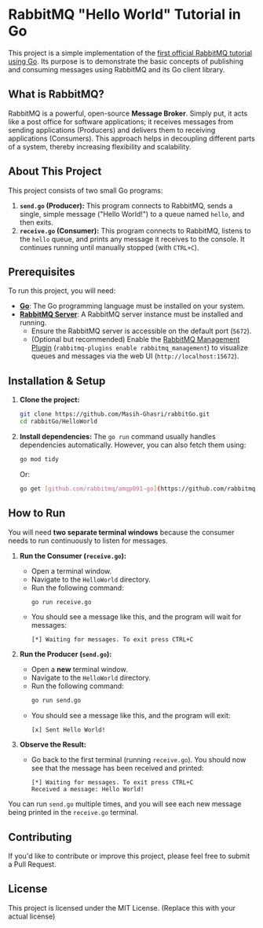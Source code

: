 # RabbitMQ "Hello World" Tutorial in Go

This project is a simple implementation of the [first official RabbitMQ tutorial using Go](https://www.rabbitmq.com/tutorials/tutorial-one-go). Its purpose is to demonstrate the basic concepts of publishing and consuming messages using RabbitMQ and its Go client library.

## What is RabbitMQ?

RabbitMQ is a powerful, open-source **Message Broker**. Simply put, it acts like a post office for software applications; it receives messages from sending applications (Producers) and delivers them to receiving applications (Consumers). This approach helps in decoupling different parts of a system, thereby increasing flexibility and scalability.

## About This Project

This project consists of two small Go programs:

1.  **`send.go` (Producer):** This program connects to RabbitMQ, sends a single, simple message ("Hello World!") to a queue named `hello`, and then exits.
2.  **`receive.go` (Consumer):** This program connects to RabbitMQ, listens to the `hello` queue, and prints any message it receives to the console. It continues running until manually stopped (with `CTRL+C`).

## Prerequisites

To run this project, you will need:

* **[Go](https://golang.org/dl/)**: The Go programming language must be installed on your system.
* **[RabbitMQ Server](https://www.rabbitmq.com/download.html)**: A RabbitMQ server instance must be installed and running.
    * Ensure the RabbitMQ server is accessible on the default port (`5672`).
    * (Optional but recommended) Enable the [RabbitMQ Management Plugin](https://www.rabbitmq.com/management.html) (`rabbitmq-plugins enable rabbitmq_management`) to visualize queues and messages via the web UI (`http://localhost:15672`).

## Installation & Setup

1.  **Clone the project:**
    ```bash
    git clone https://github.com/Masih-Ghasri/rabbitGo.git
    cd rabbitGo/HelloWorld
    ```

2.  **Install dependencies:**
    The `go run` command usually handles dependencies automatically. However, you can also fetch them using:
    ```bash
    go mod tidy
    ```
    Or:
    ```bash
    go get [github.com/rabbitmq/amqp091-go](https://github.com/rabbitmq/amqp091-go)
    ```

## How to Run

You will need **two separate terminal windows** because the consumer needs to run continuously to listen for messages.

1.  **Run the Consumer (`receive.go`):**
    * Open a terminal window.
    * Navigate to the `HelloWorld` directory.
    * Run the following command:
        ```bash
        go run receive.go
        ```
    * You should see a message like this, and the program will wait for messages:
        ```
        [*] Waiting for messages. To exit press CTRL+C
        ```

2.  **Run the Producer (`send.go`):**
    * Open a **new** terminal window.
    * Navigate to the `HelloWorld` directory.
    * Run the following command:
        ```bash
        go run send.go
        ```
    * You should see a message like this, and the program will exit:
        ```
        [x] Sent Hello World!
        ```

3.  **Observe the Result:**
    * Go back to the first terminal (running `receive.go`). You should now see that the message has been received and printed:
        ```
        [*] Waiting for messages. To exit press CTRL+C
        Received a message: Hello World!
        ```

You can run `send.go` multiple times, and you will see each new message being printed in the `receive.go` terminal.

## Contributing

If you'd like to contribute or improve this project, please feel free to submit a Pull Request.

## License

This project is licensed under the MIT License. (Replace this with your actual license)